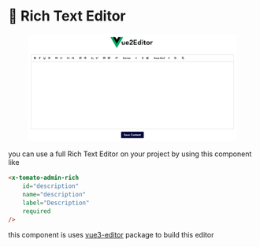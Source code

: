 # 🔆 Rich Text Editor

<figure><img src="../../.gitbook/assets/image (4).png" alt=""><figcaption></figcaption></figure>

you can use a full Rich Text Editor on your project by using this component like

```html
<x-tomato-admin-rich 
    id="description" 
    name="description" 
    label="Description" 
    required
/>
```

this component is uses [vue3-editor](https://www.npmjs.com/package/vue3-editor) package to build this editor
